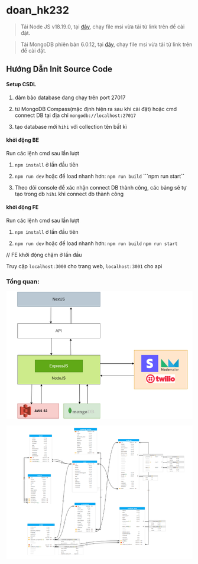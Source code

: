 # doan_hk232

> Tải Node JS v18.19.0, tại [đây](https://nodejs.org/download/release/v18.19.0/node-v18.19.0-x64.msi), chạy file msi vừa tải từ link trên để cài đặt.

> Tải MongoDB phiên bản 6.0.12, tại [đây](https://fastdl.mongodb.org/windows/mongodb-windows-x86_64-6.0.12-signed.msi), chạy file msi vừa tải từ link trên để cài đặt.

## Hướng Dẫn Init Source Code

#### Setup CSDL

1. đảm bảo database đang chạy trên port 27017

2. từ MongoDB Compass(mặc định hiện ra sau khi cài đặt) hoặc cmd connect DB tại địa chỉ ```mongodb://localhost:27017```

3. tạo database mới ```hihi``` với collection tên bất kì

#### khởi động BE

Run các lệnh cmd sau lần lượt

1. ```npm install``` ở lần đầu tiên

2. ```npm run dev```
    hoặc để load nhanh hơn:
    ```npm run build```
    ```npm run start``

3. Theo dõi console để xác nhận connect DB thành công, các bảng sẽ tự tạo trong db ```hihi``` khi connect db thành công

#### khởi động FE

Run các lệnh cmd sau lần lượt

1. ```npm install``` ở lần đầu tiên

2. ```npm run dev```
    hoặc để load nhanh hơn:
    ```npm run build```
    ```npm run start```

// FE khởi động chậm ở lần đầu

Truy cập ```localhost:3000``` cho trang web, ```localhost:3001``` cho api

### Tổng quan:

![Tổng quan kiến trúc](/assets/overview.png)

![Lược đồ ánh xạ CSDL](/assets/schema.png)